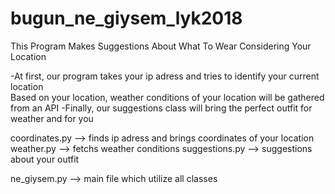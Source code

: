 # bugun_ne_giysem_lyk2018
This Program Makes Suggestions About What To Wear Considering Your Location

-At first, our program takes your ip adress and tries to identify your current location
<br>Based on your location, weather conditions of your location will be gathered from an API
-Finally, our suggestions class will bring the perfect outfit for weather and for you

coordinates.py --> finds ip adress and brings coordinates of your location
weather.py --> fetchs weather conditions
suggestions.py --> suggestions about your outfit

ne_giysem.py --> main file which utilize all classes
